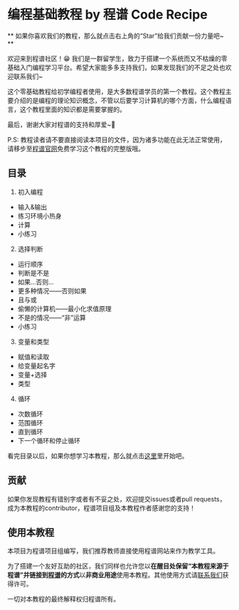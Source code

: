 # 编程基础教程 by 程谱 Code Recipe

** 如果你喜欢我们的教程，那么就点击右上角的“Star”给我们贡献一份力量吧~ **

欢迎来到程谱社区！😁 我们是一群留学生，致力于搭建一个系统而又不枯燥的零基础入门编程学习平台。希望大家能多多支持我们，如果发现我们的不足之处也欢迎联系我们~

这个零基础教程给初学编程者使用，是大多数程谱学员的第一个教程。这个教程主要介绍的是编程的理论知识概念，不管以后要学习计算机的哪个方面，什么编程语言，这个教程里面的知识都是需要掌握的。

最后，谢谢大家对程谱的支持和厚爱~💖

P.S: 教程读者请不要直接阅读本项目的文件，因为诸多功能在此无法正常使用，请移步至[程谱官网](https://coderecipe.cn/learn/1)免费学习这个教程的完整版哦。

目录
------
1. 初入编程
  * 输入&输出
  * 练习环境小热身
  * 计算
  * 小练习
2. 选择判断
  * 运行顺序
  * 判断是不是
  * 如果…否则…
  * 更多种情况——否则如果
  * 且与或
  * 偷懒的计算机——最小化求值原理
  * 不是的情况——“非”运算
  * 小练习
3. 变量和类型
  * 赋值和读取
  * 给变量起名字
  * 变量+选择
  * 类型
4. 循环
  * 次数循环
  * 范围循环
  * 直到循环
  * 下一个循环和停止循环

看完目录以后，如果你想学习本教程，那么就点击[这里](https://coderecipe.cn/learn/1)里开始吧。

贡献
------
如果你发现教程有错别字或者有不妥之处，欢迎提交issues或者pull requests，成为本教程的contributor，程谱项目组及本教程作者感谢您的支持！

使用本教程
------
本项目为程谱项目组编写，我们推荐教师直接使用程谱网站来作为教学工具。

为了搭建一个友好互助的社区，我们同样也允许您以**在醒目处保留“本教程来源于程谱”并链接到[程谱](https://coderecipe.cn/learn/1)的方式**以**非商业用途**使用本教程。其他使用方式请[联系我们](mailto:cr@coderecipe.cn)获得许可。

一切对本教程的最终解释权归程谱所有。

